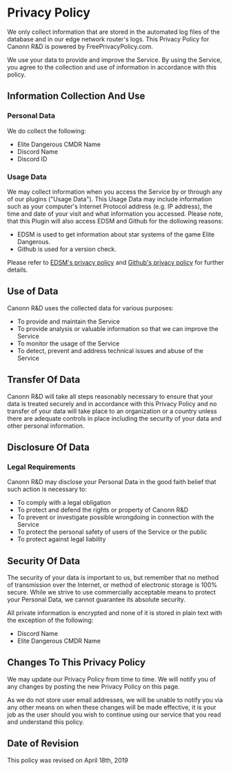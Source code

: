 # Privacy Policy

We only collect information that are stored in the automated log files of the database and in our edge network router's logs.
This Privacy Policy for Canonn R&D is powered by FreePrivacyPolicy.com.

We use your data to provide and improve the Service. By using the Service, you agree to the collection and use of information in accordance with this policy. 

## Information Collection And Use

### Personal Data

We do collect the following:

* Elite Dangerous CMDR Name
* Discord Name
* Discord ID

### Usage Data

We may collect information when you access the Service by or through any of our plugins ("Usage Data"). This Usage Data may include information such as your computer's Internet Protocol address (e.g. IP address), the time and date of your visit and what information you accessed. 
Please note, that this Plugin will also access EDSM and Github for the dollowing reasons:

* EDSM is used to get information about star systems of the game Elite Dangerous.
* Github is used for a version check.

Please refer to [EDSM's privacy policy](https://www.edsm.net/faq/privacy-policy) and [Github's privacy policy](https://github.com/site/privacy) for further details.

## Use of Data

Canonn R&D uses the collected data for various purposes:

* To provide and maintain the Service
* To provide analysis or valuable information so that we can improve the Service
* To monitor the usage of the Service
* To detect, prevent and address technical issues and abuse of the Service

## Transfer Of Data

Canonn R&D will take all steps reasonably necessary to ensure that your data is treated securely and in accordance with this Privacy Policy and no transfer of your data will take place to an organization or a country unless there are adequate controls in place including the security of your data and other personal information.

## Disclosure Of Data

### Legal Requirements

Canonn R&D may disclose your Personal Data in the good faith belief that such action is necessary to:

* To comply with a legal obligation
* To protect and defend the rights or property of Canonn R&D
* To prevent or investigate possible wrongdoing in connection with the Service
* To protect the personal safety of users of the Service or the public
* To protect against legal liability

## Security Of Data

The security of your data is important to us, but remember that no method of transmission over the Internet, or method of electronic storage is 100% secure. While we strive to use commercially acceptable means to protect your Personal Data, we cannot guarantee its absolute security.

All private information is encrypted and none of it is stored in plain text with the exception of the following:

* Discord Name
* Elite Dangerous CMDR Name

## Changes To This Privacy Policy

We may update our Privacy Policy from time to time. We will notify you of any changes by posting the new Privacy Policy on this page.

As we do not store user email addresses, we will be unable to notify you via any other means on when these changes will be made effective, it is your job as the user should you wish to continue using our service that you read and understand this policy.

## Date of Revision

This policy was revised on April 18th, 2019
